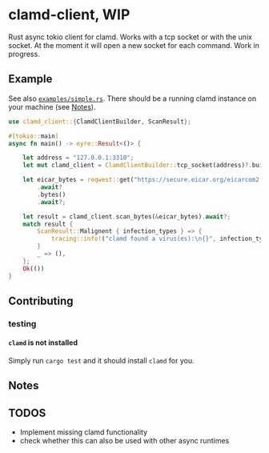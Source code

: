 # clamd-client, WIP

Rust async tokio client for clamd. Works with a tcp socket or with the unix socket. At the moment it will open a
new socket for each command. Work in progress.

## Example
See also [`examples/simple.rs`](https://github.com/LevitatingOrange/clamd-client/blob/main/examples/simple.rs).
There should be a running clamd instance on your machine (see [Notes](#running-clamd)).
```rust
use clamd_client::{ClamdClientBuilder, ScanResult};

#[tokio::main]
async fn main() -> eyre::Result<()> {

    let address = "127.0.0.1:3310";
    let mut clamd_client = ClamdClientBuilder::tcp_socket(address)?.build();

    let eicar_bytes = reqwest::get("https://secure.eicar.org/eicarcom2.zip")
        .await?
        .bytes()
        .await?;

    let result = clamd_client.scan_bytes(&eicar_bytes).await?;
    match result {
        ScanResult::Malignent { infection_types } => {
            tracing::info!("clamd found a virus(es):\n{}", infection_types.join("\n"))
        }
        _ => (),
    };
    Ok(())
}
```

## Contributing
### testing
#### `clamd` is not installed

Simply run `cargo test` and it should install `clamd` for you.

## Notes
## TODOS
- Implement missing clamd functionality
- check whether this can also be used with other async runtimes

